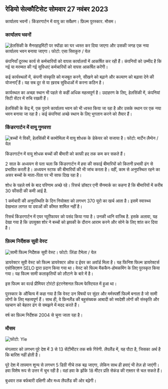 रेडियो सेल्कौटिसेट सोमवार 27 नवंबर 2023
------------------------------------------------

कार्यालय भवनों। किंडरगार्टन में वायु का सर्वेक्षण। फ़िल्म पुरस्कार. मौसम।

### कार्यालय भवनों

![हेलसिंकी के मैनरहाइमिंटी पर स्पोंडा का घर ध्वस्त कर दिया जाएगा और उसकी जगह एक नया कार्यालय भवन बनाया जाएगा। फोटो: एसा सिवकुरु / येल](https://images.cdn.yle.fi/image/upload/c_crop,h_3270,w_5814,x_0,y_404/ar_1.777777777777777,c_fill,g_faces,h_675,w_1200/dpr_1.0/q_auto:eco/f_auto/fl_losy/v1700118894/39-12013716555c1029fb19)

कंपनियाँ दूरस्थ कार्य से कर्मचारियों को वापस कार्यालयों में आकर्षित कर रही हैं। कंपनियों को उम्मीद है कि नई या मरम्मत की गई सुविधाएं कर्मचारियों को वापस आकर्षित करेंगी।

कई कार्यस्थलों में, कंपनी संस्कृति को मजबूत करने, सीखने को बढ़ाने और कल्याण को बढ़ावा देने की योजनाएँ हैं। यह सब दूर से या ख़राब सुविधाओं में करना कठिन है।

कार्यस्थल का अच्छा स्थान भी पहले से कहीं अधिक महत्वपूर्ण है। उदाहरण के लिए, हेलसिंकी में, कंपनियां सिटी सेंटर में रुचि रखती हैं।

हेलसिंकी के केंद्र में, एक पुराने कार्यालय भवन को भी ध्वस्त किया जा रहा है और उसके स्थान पर एक नया भवन बनाया जा रहा है। कई कंपनियां अच्छे स्थान के लिए भुगतान करने को तैयार हैं।

### किंडरगार्टन में वायु गुणवत्ता

![बच्चों ने विकी, हेलसिंकी में कामोमिला में वायु शोधक के डेकेयर को सजाया है। फोटो: मार्टेन लैम्पेन / येल](https://images.cdn.yle.fi/image/upload/c_crop,h_2250,w_4000,x_0,y_334/ar_1.777777777777777,c_fill,g_faces,h_675,w_1200/dpr_1.0/q_auto:eco/f_auto/fl_losy/v1695638511/39-117653165115d5600150)

किंडरगार्टन में वायु शोधक बच्चों की बीमारी को काफी हद तक कम कर सकते हैं।

2 साल के अध्ययन से पता चला कि किंडरगार्टन में हवा की सफाई बीमारियों को कितनी प्रभावी ढंग से प्रभावित करती है। अध्ययन स्टाफ की बीमारियों की भी जांच करता है। वहीं, काम से अनुपस्थित रहने का असर बच्चों के माता-पिता पर भी साफ दिख रहा है।

शोध के पहले वर्ष के बाद परिणाम अच्छे रहे। रिसर्च डॉक्टर एनी सैनमार्क का कहना है कि बीमारियों में करीब 30 फीसदी की कमी आई है.

1 कर्मचारी की अनुपस्थिति के दिन नियोक्ता को लगभग 370 यूरो का खर्च आता है। इसमें स्वास्थ्य देखभाल लागत या दवाओं की कीमत शामिल नहीं है।

रिसर्च किंडरगार्टन में एयर प्यूरीफायर को पसंद किया गया है। उनकी ध्वनि वाजिब है. इसके अलावा, यह देखा गया है कि उपयुक्त शोर ने बच्चों को झपकी के दौरान आराम करने और सोने के लिए शांत कर दिया है।

### फ़िल्म निर्देशक सुवी वेस्ट

![सामी फिल्म निर्देशक सुवी वेस्ट। फोटो: लिंडा टैमेला / येल](https://images.cdn.yle.fi/image/upload/c_crop,h_2268,w_4032,x_0,y_120/ar_1.7777777777777777,c_fill,g_faces,h_675,w_1200/dpr_1.0/q_auto:eco/f_auto/fl_losy/v1613476645/39-774637602bb23ea1c4a)

डायरेक्टर सुवी वेस्ट को फिल्म डायरेक्टर ऑफ द ईयर का अवॉर्ड मिला है। यह फिनिश फिल्म डायरेक्टर्स एसोसिएशन SELO द्वारा प्रदान किया गया था। वेस्ट को फिल्म मैककैन-होमकमिंग के लिए पुरस्कृत किया गया। यह फिल्म सामी कलाकृतियों को लौटाने के बारे में है।

इस फिल्म का वर्ल्ड प्रीमियर टोरंटो इंटरनेशनल फिल्म फेस्टिवल में हुआ था।

पुरस्कार के औचित्य में कहा गया है कि वेस्ट उन विषयों पर सुंदर और मर्मस्पर्शी फिल्में बनाता है जो सामी लोगों के लिए महत्वपूर्ण हैं। साथ ही, वे फ़िनलैंड की बहुसंख्यक आबादी को स्वदेशी लोगों की संस्कृति और पहचान को बेहतर ढंग से समझने में मदद करते हैं।

वर्ष का फ़िल्म निर्देशक 2004 से चुना जाता रहा है।

### मौसम

![ फोटो: Yle](https://images.cdn.yle.fi/image/upload/c_crop,h_1080,w_1919,x_0,y_0/ar_1.7777777777777777,c_fill,g_faces,h_675,w_1200/dpr_1.0/q_auto:eco/f_auto/fl_losy/v1701100995/39-12073206564bd79da68c)

मंगलवार को लगभग पूरे देश में 3 से 13 सेंटीमीटर तक बर्फ गिरेगी. लैपलैंड में, यह पौटा है, जिसका अर्थ है कि बारिश नहीं होती है।

पूरे देश में तापमान शून्य से लगभग 5 डिग्री नीचे तक बढ़ जाएगा, लेकिन साथ ही हवाएं भी तेज़ हो जाएंगी। हवा विशेष रूप से उत्तर में चुभ रही है। वहां हवा के झोंके 18 मीटर प्रति सेकंड की रफ़्तार से चल सकते हैं।

बुधवार तक बर्फबारी दक्षिणी और मध्य लैपलैंड की ओर बढ़ेगी।